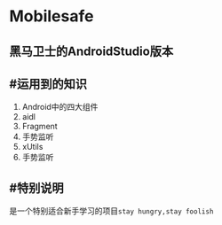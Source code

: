 # Mobilesafe
黑马卫士的AndroidStudio版本
-
#运用到的知识
-
1. Android中的四大组件
2. aidl
3. Fragment
4. 手势监听
5. xUtils
6. 手势监听

#特别说明
-
是一个特别适合新手学习的项目`stay hungry,stay foolish`

